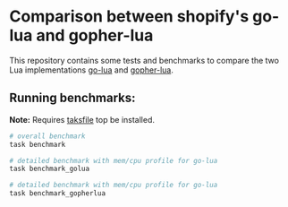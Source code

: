 # Comparison between shopify's go-lua and gopher-lua

This repository contains some tests and benchmarks to compare the two Lua implementations [go-lua](https://github.com/epikur-io/go-lua) and [gopher-lua](https://github.com/epikur-io/gopher-lua).

## Running benchmarks:

**Note:** Requires [taksfile](https://taskfile.dev/installation/) top be installed.

```bash
# overall benchmark
task benchmark

# detailed benchmark with mem/cpu profile for go-lua
task benchmark_golua

# detailed benchmark with mem/cpu profile for go-lua
task benchmark_gopherlua
```
